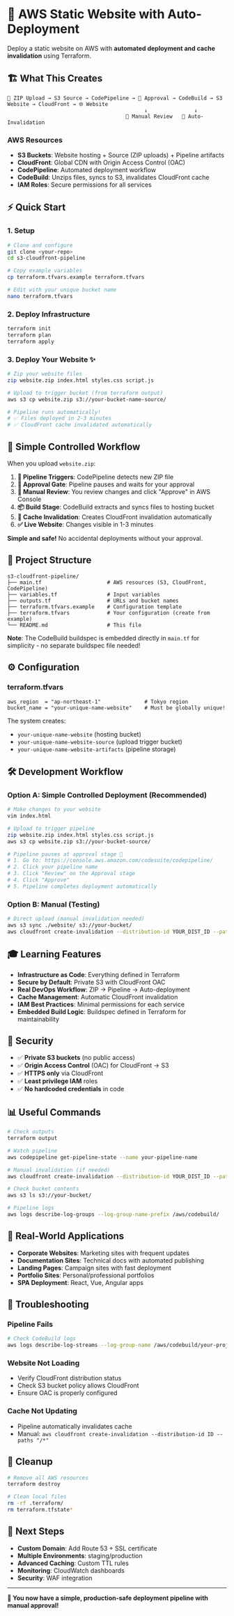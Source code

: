 # 🚀 AWS Static Website with Auto-Deployment

Deploy a static website on AWS with **automated deployment and cache invalidation** using Terraform.

## 🏗️ **What This Creates**

```
📁 ZIP Upload → S3 Source → CodePipeline → 🚦 Approval → CodeBuild → S3 Website → CloudFront → 🌐 Website
                                            ↓               ↓
                                      👤 Manual Review   🔄 Auto-Invalidation
```

### **AWS Resources**
- **S3 Buckets**: Website hosting + Source (ZIP uploads) + Pipeline artifacts
- **CloudFront**: Global CDN with Origin Access Control (OAC)
- **CodePipeline**: Automated deployment workflow
- **CodeBuild**: Unzips files, syncs to S3, invalidates CloudFront cache
- **IAM Roles**: Secure permissions for all services

## ⚡ **Quick Start**

### **1. Setup**
```bash
# Clone and configure
git clone <your-repo>
cd s3-cloudfront-pipeline

# Copy example variables
cp terraform.tfvars.example terraform.tfvars

# Edit with your unique bucket name
nano terraform.tfvars
```

### **2. Deploy Infrastructure**
```bash
terraform init
terraform plan
terraform apply
```

### **3. Deploy Your Website** ✨
```bash
# Zip your website files
zip website.zip index.html styles.css script.js

# Upload to trigger bucket (from terraform output)
aws s3 cp website.zip s3://your-bucket-name-source/

# Pipeline runs automatically!
# ✅ Files deployed in 2-3 minutes
# ✅ CloudFront cache invalidated automatically
```

## 🔄 **Simple Controlled Workflow**

When you upload `website.zip`:

1. **🚀 Pipeline Triggers**: CodePipeline detects new ZIP file
2. **🚦 Approval Gate**: Pipeline pauses and waits for your approval
3. **👤 Manual Review**: You review changes and click "Approve" in AWS Console
4. **📦 Build Stage**: CodeBuild extracts and syncs files to hosting bucket
5. **🔄 Cache Invalidation**: Creates CloudFront invalidation automatically
6. **✅ Live Website**: Changes visible in 1-3 minutes

**Simple and safe!** No accidental deployments without your approval.

## 📁 **Project Structure**

```
s3-cloudfront-pipeline/
├── main.tf                     # AWS resources (S3, CloudFront, CodePipeline)
├── variables.tf                # Input variables
├── outputs.tf                  # URLs and bucket names
├── terraform.tfvars.example    # Configuration template
├── terraform.tfvars            # Your configuration (create from example)
└── README.md                   # This file
```

**Note**: The CodeBuild buildspec is embedded directly in `main.tf` for simplicity - no separate buildspec file needed!

## ⚙️ **Configuration**

### **terraform.tfvars**
```hcl
aws_region  = "ap-northeast-1"              # Tokyo region
bucket_name = "your-unique-name-website"    # Must be globally unique!
```

The system creates:
- `your-unique-name-website` (hosting bucket)
- `your-unique-name-website-source` (upload trigger bucket)
- `your-unique-name-website-artifacts` (pipeline storage)

## 🛠️ **Development Workflow**

### **Option A: Simple Controlled Deployment (Recommended)**
```bash
# Make changes to your website
vim index.html

# Upload to trigger pipeline
zip website.zip index.html styles.css script.js
aws s3 cp website.zip s3://your-bucket-source/

# Pipeline pauses at approval stage 🚦
# 1. Go to: https://console.aws.amazon.com/codesuite/codepipeline/
# 2. Click your pipeline name
# 3. Click "Review" on the Approval stage
# 4. Click "Approve"
# 5. Pipeline completes deployment automatically
```

### **Option B: Manual (Testing)**
```bash
# Direct upload (manual invalidation needed)
aws s3 sync ./website/ s3://your-bucket/
aws cloudfront create-invalidation --distribution-id YOUR_DIST_ID --paths "/*"
```

## 🎓 **Learning Features**

- **Infrastructure as Code**: Everything defined in Terraform
- **Secure by Default**: Private S3 with CloudFront OAC
- **Real DevOps Workflow**: ZIP → Pipeline → Auto-deployment
- **Cache Management**: Automatic CloudFront invalidation
- **IAM Best Practices**: Minimal permissions for each service
- **Embedded Build Logic**: Buildspec defined in Terraform for maintainability

## 🔐 **Security**

- ✅ **Private S3 buckets** (no public access)
- ✅ **Origin Access Control** (OAC) for CloudFront → S3
- ✅ **HTTPS only** via CloudFront
- ✅ **Least privilege IAM** roles
- ✅ **No hardcoded credentials** in code

## 📊 **Useful Commands**

```bash
# Check outputs
terraform output

# Watch pipeline
aws codepipeline get-pipeline-state --name your-pipeline-name

# Manual invalidation (if needed)
aws cloudfront create-invalidation --distribution-id YOUR_DIST_ID --paths "/*"

# Check bucket contents
aws s3 ls s3://your-bucket/

# Pipeline logs
aws logs describe-log-groups --log-group-name-prefix /aws/codebuild/
```

## 🌟 **Real-World Applications**

- **Corporate Websites**: Marketing sites with frequent updates
- **Documentation Sites**: Technical docs with automated publishing
- **Landing Pages**: Campaign sites with fast deployment
- **Portfolio Sites**: Personal/professional portfolios
- **SPA Deployment**: React, Vue, Angular apps

## 🚨 **Troubleshooting**

### **Pipeline Fails**
```bash
# Check CodeBuild logs
aws logs describe-log-streams --log-group-name /aws/codebuild/your-project
```

### **Website Not Loading**
- Verify CloudFront distribution status
- Check S3 bucket policy allows CloudFront
- Ensure OAC is properly configured

### **Cache Not Updating**
- Pipeline automatically invalidates cache
- Manual: `aws cloudfront create-invalidation --distribution-id ID --paths "/*"`

## 🧹 **Cleanup**

```bash
# Remove all AWS resources
terraform destroy

# Clean local files
rm -rf .terraform/
rm terraform.tfstate*
```

## 🎯 **Next Steps**

- **Custom Domain**: Add Route 53 + SSL certificate
- **Multiple Environments**: staging/production
- **Advanced Caching**: Custom TTL rules
- **Monitoring**: CloudWatch dashboards
- **Security**: WAF integration

---

**🎉 You now have a simple, production-safe deployment pipeline with manual approval!** 